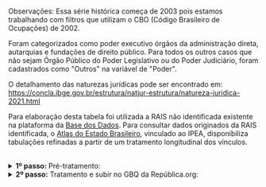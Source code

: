 
<br>

Observações: 
Essa série histórica começa de 2003 pois estamos trabalhando com filtros que utilizam o CBO (Código Brasileiro de Ocupações) de 2002. 

Foram categorizados como poder executivo órgãos da administração direta, autarquias e fundações de direito público. 
Para todos os outros casos que não sejam Órgão Público do Poder Legislativo ou do Poder Judiciário, foram cadastrados como "Outros" na variável de "Poder".

O detalhamento das naturezas jurídicas pode ser encontrado em: https://concla.ibge.gov.br/estrutura/natjur-estrutura/natureza-juridica-2021.html

Para elaboração desta tabela foi utilizada a RAIS não identificada existente na plataforma da [Base dos Dados](https://basedosdados.org/dataset/3e7c4d58-96ba-448e-b053-d385a829ef00?table=c3a5121e-f00d-41ff-b46f-bd26be8d4af3). Para consultar dados originados da RAIS identificada, o [Atlas do Estado Brasileiro](https://www.ipea.gov.br/atlasestado/), vinculado ao IPEA, disponibiliza tabulações refinadas a partir de um tratamento longitudinal dos vínculos. 


<br>



<details>
  <summary><b> 1º passo:</b> Pré-tratamento: </summary>

Acesso em:

[https://github.com/Republica-org/Ecossistema-dados/blob/main/pre_tratamento/tratamento_republica/Datalake/RAIS_vinculos_publicos.sql](https://github.com/Republica-org/Ecossistema-dados/blob/main/pre_tratamento/tratamento_republica/Datalake/RAIS_vinculos_publicos.sql)
</details>
<details>
  <summary><b> 2º passo:</b> Tratamento e subir no GBQ da República.org:</summary>

Acesso em:

[https://github.com/Republica-org/Ecossistema-dados/blob/main/tratamento_GBQ/perfil_remuneracao/RAIS_vinculos_publicos_grafico.sql](https://github.com/Republica-org/Ecossistema-dados/blob/main/tratamento_GBQ/perfil_remuneracao/RAIS_vinculos_publicos_grafico.sql)

</details>